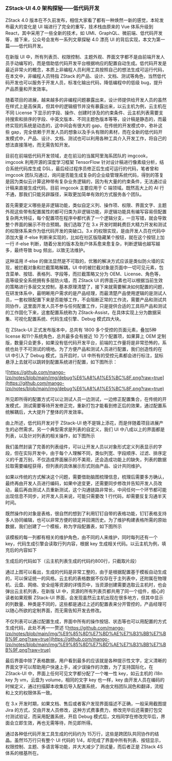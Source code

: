 ### ZStack-UI 4.0 架构探秘——低代码开发

ZStack 4.0 版本在不久前发布，相信大家看了都有一种焕然一新的感觉，本轮发布最大的变化是 UI 端进行了完全的重写，技术栈由原来的 Vue 体系升级到 React，其中采用了一些全新的技术，如 UMI、GraphQL、微前端、低代码开发等，接下来，公众号会发布一系列文章探秘 4.0 漂亮 UI 的背后实现，本文为第一篇——低代码开发。

在新版 UI 中，所有列表页、权限控制、主题外观、界面文字都不是由前端开发人员手动编写的，而是借助低代码开发平台根据响应的配置自动生成。低代码开发是最近非常火的概念，本质上非编程人员利用工具按照自己的想法生成可运行代码，在本文中，非编程人员特指 ZStack 的产品、设计、文档、测试等角色，当然低代码开发也可以服务于开发人员，标准化输出代码，降低编程中的低级 bug，提升产品质量和开发效率。

随着项目的进展，越来越多的非编程问题暴露出来，设计师提供给开发人员的虽然在样式上是高保真，但其中的逻辑细节并没有暴露出来，以云主机为例，云主机在不同 License 下显示的字段、操作、创建时涉及的约束条件、云主机列表需要支持搜索和排序的字段、中英文版本、不同主题色版本等等，设计稿是静态的，而最终实现的系统是动态的，这中间会有很大的 gap，在传统的开发模式中，弥补这些 gap，完全依赖于开发人员的想象以及手头有限的素材，而在全新的低代码开发模式中，产品、设计、文档、测试也可以利用各种工具介入开发工作，将自己的想法直接落地，而无需告知开发。

目前在前端低代码开发领域，走在前沿的当属阿里淘系团队的 imgcook，imgcook 利用开源的深度学习框架 TensorFlow 针对设计稿进行像素级分析，结合系统代码库生成 DSL，最后经过程序员修正后生成可运行的代码，笔者曾和 imgcook 团队沟通过，询问是否能生成复杂的企业级管理系统代码，得到的答复是因为类似云计算这种带有复杂业务逻辑的，因为有大量的约束条件，无法通过设计稿来直接生成代码，目前 imgcook 主要应用于 C 端领域。既然高大上的 AI 行不通，那我们只能另辟蹊径，采取更加简单有效的方式服务各个团队。

首先需要定义哪些是非逻辑功能，类似自定义列、操作项、权限、界面文字、主题外观这些带有配置属性的都可归类为非逻辑功能，非逻辑功能具有编写容易但配置复杂两大特征，每个配置项在程序中都代表了一个逻辑分支，一旦写错，就会导致整个界面的展示不符合预期。我们选取了在 3.x 开发时期耗费巨大精力开发和测试的权限体系来作为低代码开发的突破口。3.x 的权限实现，是由开发人员在代码中添加大量 if-else 判断来实现的，比如在社区版隐藏某个按钮，就在这个按钮上加一行 if-else 判断，随着分发的版本及账户体系愈来愈复杂，判断逻辑也越写越多，最终导致 bug 频出，以致无法维护。

这种滥用 if-else 的做法显然是不可取的，优雅的解决方式应该是类似防火墙的实现，被拦截对象和拦截策略解耦，UI 中的被拦截对象是页面中一切可见元素，包含菜单、按钮、表格列、字段等，而拦截策略又分为 OEM、License、角色等，高等级安全系统拥有多层防火墙，而 ZStack UI 的界面元素也可以根据当前生效的策略进行多层交叉控制，基本原理清楚了，接下来就需要解决如何配置的问题，在研发体系中，最明晰用户需求的是产品经理，而最清楚产品使用逻辑的是测试人员，一套权限配置下来是否能够工作，不会阻断正常的工作流，需要产品和测试共同协作，这里面开发人员不参与任何配置工作，只是提供合适的工具将产品和测试的工作固化下来，这套配置系统称为 ZStack-Assist，在具体实现上分为数据采集、可视化配置系统、代码生成引擎、Debug 模式四大块。



在 ZStack-UI 正式发布版本中，总共有 1800 多个受控的页面元素，叠加5种 license 和11个系统角色，总共最多会有接近 10 万个配置项，如果算上 OEM 定制版，数量只会更多，如果没有低代码开发平台，前端的工作量将是非常恐怖的，系统也处于不可测试的境地。为了方便产品和测试人员进行配置，我们创造性的在 UI 中引入了 Debug 模式，当开启时，UI 中所有的受控元素都会进行标注，鼠标悬浮上去就可以跳转到配置系统进行配置，如下图所示：

![https://github.com/mango-lzp/notes/blob/main/img/debug%E6%A8%A1%E5%BC%8F.png?raw=true](https://github.com/mango-lzp/notes/blob/main/img/debug%E6%A8%A1%E5%BC%8F.png?raw=true)

所见即所得的配置方式可以让测试人员一边测试，一边修正配置集合，在传统的开发模式，测试需要等待开发修正完，重新打包才能看到修正后的效果，通过配置系统解耦后，大大提升了整体的开发效率。

由上所述，低代码开发对于 ZStack-UI 绝不是锦上添花，而是伴随着项目进展产生的必然需求。另一个典型需求是列表的自定义，我们 UI 中八成以上的界面都是列表，以及针对列表的相关操作，如下图所示

我们虽然封装了完善的列表组件，可以让开发人员以对象形式定义列表显示的字段，但在实际开发中，由于每个人理解不同，类似列宽、字段顺序、过滤、排序定义的千差万别，不仅造成界面展示的不美观，还会造成功能上的缺失，列表的数据拉取需要编程获得，但列表的具体展示形式则由产品、设计共同维护。

如果以传统的方式解决这个问题，需要借助脑图梳理信息，梳理后需要多方确认，最终再由开发人员进行编码，如果中途变更，还需要同步修改并告知开发人员改动，最后再由测试人员重新测试，这个沟通链路非常长，中间任何一个环节都可能出现信息不同步，对开发人员来说，可能只需要改 1 行代码，却需要反复沟通半天时间。

既然操作的对象是表格，很自然的想到了利用钉钉自带的表格功能，钉钉表格支持多人协同编辑，也可以非常方便的锁定并回溯历史。为了维护构建表格所需的原始数据，我们创建了一个模板，称为字段配置表，如下图所示


该模板的每一列都有相关的维护角色，由不同的人来维护，同时每列还有一个 key，代码生成引擎会读取行列内容，根据 key 生成相关代码。以云主机为例，填充后的内容如下

生成后的代码如下（云主机列表生成的代码约800行，只截取片段）


通过上图可以看出，生成的代码是非常工整的，由于是根据配置基于模板自动生成的，可以保证统一的风格。云主机的表格数据不仅存在于主列表中，还附属在物理机、云盘、网络、安全组等资源的详情页中，当资源创建需要选取云主机时，也会弹出云主机列表，在新版 UI 中，资源的所有列表页都共用了同一个组件，细心的读者如果观察 ZStack-UI 界面，会发现虽然云主机出现在很多地方，但其中显示的列数量、种类是不同的，这些都是通过上述的配置表来分开管控的，产品经理可以随心所欲的定制界面，而无需告知开发去修改。

不仅列表可以通过配置生成，界面中所有的操作按钮、状态等也可以用配置的方式生成代码，此处不再一一赘述
![https://github.com/mango-lzp/notes/blob/main/img/%E9%85%8D%E7%BD%AE%E7%B3%BB%E7%BB%9F.png?raw=true](https://github.com/mango-lzp/notes/blob/main/img/%E9%85%8D%E7%BD%AE%E7%B3%BB%E7%BB%9F.png?raw=true)

最后界面中除了表格数据，用户看到最多的应该就是各种提示性文字，定义清晰的界面文字可以帮助用户快速上手，减少误操作的次数，为了支持国际化，在 ZStack-UI 中，界面上任何可见文字都分配了一个唯一性 key，如云主机的 i18n key 为 vm，云盘为 volume，相同的文字 key 也一样，key 由开发人员在编码的时候定义，通过扫描脚本收集后导入配置系统， 再由文档团队润色和翻译，流程和上文的权限体系一致。

在 3.x 开发时期，如果文档、售后或者客户发现界面描述不正确，一般采用截图提 Jira 的方式，交由开发人员修改，这种方式费事费力，修改完毕后还需要打包交付测试验证，而采用配置系统，开启 Debug 模式后，文档同学在修改完毕后，界面会立即生效，再也无需等待，所见即所得。

通过各种低代码开发工具生成的代码约为 15万行，这些是跨团队共同协作的结晶。虽然15万行只有整个 UI 代码的 1/4，却完成了界面中所有列表、按钮显示，权限控制、主题、多语言等功能，并大大减少了测试量，而后者正是 ZStack 4S 体系的根基所在。